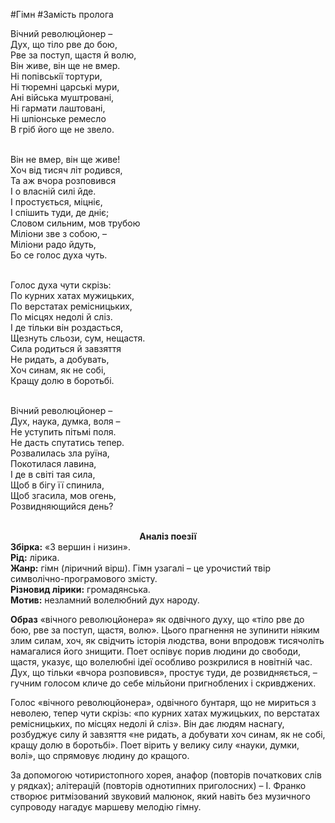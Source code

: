 #Гімн
#Замість пролога

Вiчний революцйонер – <br>
Дух, що тiло рве до бою, <br>
Рве за поступ, щастя й волю, <br>
Вiн живе, вiн ще не вмер. <br>
Нi попiвськiї тортури, <br>
Нi тюремнi царськi мури, <br>
Анi вiйська муштрованi, <br>
Ні гармати лаштованi, <br>
Нi шпiонське ремесло <br>
В грiб його ще не звело. <br><br>

Вiн не вмер, вiн ще живе! <br>
Хоч вiд тисяч лiт родився, <br>
Та аж вчора розповився <br>
I о власнiй силi йде. <br>
I простується, мiцнiє, <br>
I спiшить туди, де днiє; <br>
Словом сильним, мов трубою <br>
Мiлiони зве з собою, – <br>
Мiлiони радо йдуть, <br>
Бо се голос духа чуть. <br><br>

Голос духа чути скрiзь: <br>
По курних хатах мужицьких, <br>
По верстатах ремiсницьких, <br>
По мiсцях недолi й слiз. <br>
I де тiльки вiн роздасться, <br>
Щезнуть сльози, сум, нещастя. <br>
Сила родиться й завзяття <br>
Не ридать, а добувать, <br>
Хоч синам, як не собi, <br>
Кращу долю в боротьбi. <br><br>

Вiчний революцйонер – <br>
Дух, наука, думка, воля – <br>
Не уступить пiтьмi поля. <br>
Не дасть спутатись тепер. <br>
Розвалилась зла руїна, <br>
Покотилася лавина, <br>
I де в свiтi тая сила, <br>
Щоб в бiгу її спинила, <br>
Щоб згасила, мов огень, <br>
Розвидняющийся день?<br><br>

<center><b>Аналіз поезії</b></center>
<b>Збірка:</b> «З вершин і низин».<br>
<b>Рід:</b> лірика.<br>
<b>Жанр:</b> гімн (ліричний вірш). Гімн узагалі – це урочистий твір символічно-програмового змісту.<br>
<b>Різновид лірики:</b> громадянська.<br>
<b>Мотив:</b> незламний волелюбний дух народу.<br>
<p><b>Образ</b> «вічного революцйонера» як одвічного духу, що «тіло рве до бою, рве за поступ, щастя, волю». Цього прагнення не зупинити ніяким злим силам, хоч, як свідчить історія людства, вони впродовж тисячоліть намагалися його знищити. Поет оспівує порив людини до свободи, щастя, указує, що волелюбні ідеї особливо розкрилися в новітній час. Дух, що тільки «вчора розповився», простує туди, де розвидняється, – гучним голосом кличе до себе мільйони пригноблених і скривджених.</p>
<p>Голос «вічного революцйонера», одвічного бунтаря, що не мириться з неволею, тепер чути скрізь: «по курних хатах мужицьких, по верстатах ремісницьких, по місцях недолі й сліз». Він дає людям наснагу, розбуджує силу й завзяття «не ридать, а добувати хоч синам, як не собі, кращу долю в боротьбі». Поет вірить у велику силу «науки, думки, волі», що спрямовує людину до кращого.</p> 
<p>За допомогою чотиристопного хорея, анафор (повторів початкових слів у рядках); алітерацій (повторів однотипних приголосних) – І. Франко створює ритмізований звуковий малюнок, який навіть без музичного супроводу нагадує маршеву мелодію гімну.</p>
